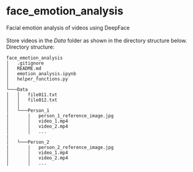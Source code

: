 # face_emotion_analysis
Facial emotion analysis of videos using DeepFace<br>
<br>
Store videos in the *Data* folder as shown in the directory structure below.<br>
Directory structure:<br>
```
face_emotion_analysis
│   .gitignore
│   README.md
│   emotion_analysis.ipynb
│   helper_functions.py
│   
└───Data
│   │   file011.txt
│   │   file012.txt
│   │
│   └───Person_1
|       |   person_1_reference_image.jpg
│       │   video_1.mp4
│       │   video_2.mp4
│       │   ...
|
│   └───Person_2
|       |   person_2_reference_image.jpg
│       │   video_1.mp4
│       │   video_2.mp4
│       │   ...
```
